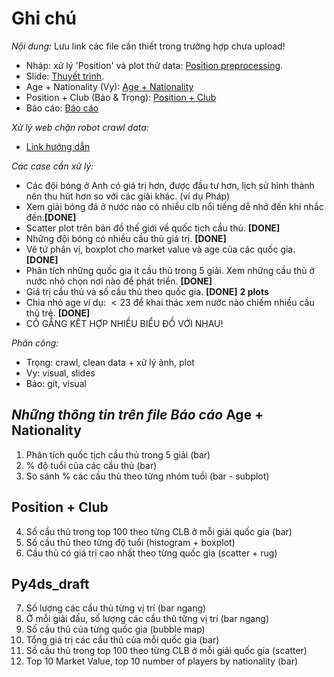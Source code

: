 # Ghi chú  
_Nội dung:_ Lưu link các file cần thiết trong trường hợp chưa upload!  
* Nháp: xử lý 'Position' và plot thử data: [Position preprocessing](https://colab.research.google.com/drive/1_6gL7Nxj00hsap4ZnHcZoH7x3iQCWdKB?usp=sharing).  
* Slide: [Thuyết trình](https://docs.google.com/presentation/d/1uTWaMQtzJ-tMB7H2wqCgfPUPkXixia89wESknU7tt2g/edit#slide=id.gc04041e828_0_574).  
* Age + Nationality (Vy): [Age + Nationality](https://colab.research.google.com/drive/14OLj-OqREBRD6_LpE-rA2nWQ5_e2CUk7?usp=sharing)
* Position + Club (Bảo & Trọng): [Position + Club](https://colab.research.google.com/drive/1edK1dhLnslY9KJ1TwIMyhboDrWVMNQGC?usp=sharing)
* Báo cáo: [Báo cáo](https://colab.research.google.com/drive/1U5Nt-T5eR3tP-Zohmo7vS2GgJB-FJ1JJ?usp=sharing)

_Xử lý web chặn robot crawl data:_
* [Link hướng dẫn](https://stackoverflow.com/questions/27652543/how-to-use-python-requests-to-fake-a-browser-visit-a-k-a-and-generate-user-agent)

_Các case cần xử lý:_
* Các đội bóng ở Anh có giá trị hơn, được đầu tư hơn, lịch sử hình thành nên thu hút hơn so với các giải khác. (ví dụ Pháp) 
* Xem giải bóng đá ở nước nào có nhiều clb nổi tiếng dễ nhớ đến khi nhắc đến.**[DONE]** 
* Scatter plot trên bản đồ thế giới về quốc tịch cầu thủ. **[DONE]**
* Những đội bóng có nhiều cầu thủ giá trị. **[DONE]** 
* Vẽ tứ phân vị, boxplot cho market value và age của các quốc gia. **[DONE]** 
* Phân tích những quốc gia ít cầu thủ trong 5 giải. Xem những cầu thủ ở nước nhỏ chọn nơi nào để phát triển. **[DONE]** 
* Giá trị cầu thủ và số cầu thủ theo quốc gia. **[DONE]** **2 plots**
* Chia nhỏ age ví dụ: $<23$ để khai thác xem nước nào chiếm nhiều cầu thủ trẻ. **[DONE]** 
* CỐ GẮNG KẾT HỢP NHIỀU BIỂU ĐỒ VỚI NHAU!

_Phân công:_
* Trọng: crawl, clean data + xử lý ảnh, plot
* Vy: visual, slides
* Bảo: git, visual

_Những thông tin trên file **Báo cáo**_
Age + Nationality
-----------------
1. Phân tích quốc tịch cầu thủ trong 5 giải (bar)
2. % độ tuổi của các cầu thủ (bar)
3. So sánh % các cầu thủ theo từng nhóm tuổi (bar - subplot)

Position + Club
-----------------
4. Số cầu thủ trong top 100 theo từng CLB ở mỗi giải quốc gia (bar)
5. Số cầu thủ theo từng độ tuổi (histogram + boxplot)
6. Cầu thủ có giá trị cao nhất theo từng quốc gia (scatter + rug)

Py4ds_draft
-----------------
7. Số lượng các cầu thủ từng vị trí (bar ngang)
8. Ở mỗi giải đấu, số lượng các cầu thủ từng vị trí (bar ngang)
9. Số cầu thủ của từng quốc gia (bubble map)
10. Tổng giá trị các cầu thủ của mỗi quốc gia (bar)
11. Số cầu thủ trong top 100 theo từng CLB ở mỗi giải quốc gia (scatter)
12. Top 10 Market Value, top 10 number of players by nationality (bar)
